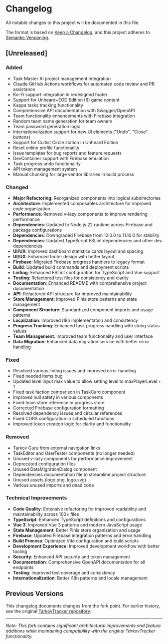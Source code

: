 # Changelog

All notable changes to this project will be documented in this file.

The format is based on [Keep a Changelog](https://keepachangelog.com/en/1.0.0/),
and this project adheres to [Semantic Versioning](https://semver.org/spec/v2.0.0.html).

## [Unreleased]

### Added

- Task Master AI project management integration
- Claude GitHub Actions workflows for automated code review and PR assistance
- Ko-Fi support integration in redesigned footer
- Support for Unheard+EOD Edition (6) game content
- Kappa tasks tracking functionality
- Comprehensive API documentation with Swagger/OpenAPI
- Team functionality enhancements with Firebase integration
- Random team name generation for team owners
- Team password generation logic
- Internationalization support for new UI elements ("Undo", "Close" buttons)
- Support for Cultist Circle station in Unheard Edition
- Reset online profile functionality
- Issue templates for bug reports and feature requests
- DevContainer support with Firebase emulation
- Task progress undo functionality
- API token management system
- Manual chunking for large vendor libraries in build process

### Changed

- **Major Refactoring**: Reorganized components into logical subdirectories
- **Architecture**: Implemented composables architecture for improved code organization
- **Performance**: Removed v-lazy components to improve rendering performance
- **Dependencies**: Updated to Node.js 22 runtime across Firebase and package configurations
- **Dependencies**: Downgraded Firebase from 12.0.0 to 11.10.0 for stability
- **Dependencies**: Updated TypeScript ESLint dependencies and other dev dependencies
- **UI/UX**: Improved dashboard statistics cards layout and spacing
- **UI/UX**: Enhanced footer design with better layout
- **Firebase**: Migrated Firebase progress handlers to legacy format
- **Build**: Updated build commands and deployment scripts
- **Linting**: Enhanced ESLint configuration for TypeScript and Vue support
- **Testing**: Refactored test files for consistency and clarity
- **Documentation**: Enhanced README with comprehensive project documentation
- **API**: Refactored API structure for improved maintainability
- **Store Management**: Improved Pinia store patterns and state management
- **Component Structure**: Standardized component imports and usage patterns
- **Localization**: Improved i18n implementation and consistency
- **Progress Tracking**: Enhanced task progress handling with string status values
- **Team Management**: Improved team functionality and user interface
- **Data Migration**: Enhanced data migration service with better error handling

### Fixed

- Resolved various linting issues and improved error handling
- Fixed needed items bug
- Updated level input max value to allow setting level to maxPlayerLevel + 1
- Fixed task faction comparison in TaskCard component
- Improved null safety in various components
- Fixed team store reference in progress store
- Corrected Firebase configuration formatting
- Resolved dependency issues and circular references
- Fixed CORS configuration in scheduled functions
- Improved token creation logic for clarity and functionality

### Removed

- Tarkov Guru from external navigation links
- TaskEditor and UserTester components (no longer needed)
- Unused v-lazy components for performance improvement
- Deprecated configuration files
- Unused DataMigrationDialog component
- Dependencies documentation file to streamline project structure
- Unused assets (logo.png, logo.svg)
- Various unused imports and dead code

### Technical Improvements

- **Code Quality**: Extensive refactoring for improved readability and maintainability across 100+ files
- **TypeScript**: Enhanced TypeScript definitions and configurations
- **Vue 3**: Improved Vue 3 patterns and modern JavaScript usage
- **State Management**: Better Pinia store organization and usage
- **Firebase**: Updated Firebase integration patterns and error handling
- **Build Process**: Optimized Vite configuration and build scripts
- **Development Experience**: Improved development workflow with better tooling
- **Security**: Enhanced API security and token management
- **Documentation**: Comprehensive OpenAPI documentation for all endpoints
- **Testing**: Improved test coverage and consistency
- **Internationalization**: Better i18n patterns and locale management

## Previous Versions

This changelog documents changes from the fork point. For earlier history, see the original [TarkovTracker repository](https://github.com/TarkovTracker/TarkovTracker).

---

*Note: This fork contains significant architectural improvements and feature additions while maintaining compatibility with the original TarkovTracker functionality.*
